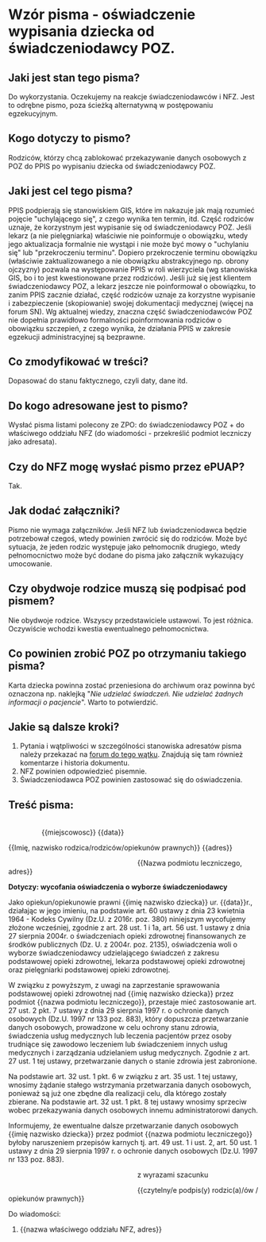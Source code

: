 # Wzór pisma - oświadczenie wypisania dziecka od świadczeniodawcy POZ.

## Jaki jest stan tego pisma?
Do wykorzystania. Oczekujemy na reakcje świadczeniodawców i NFZ. Jest to odrębne pismo, poza ścieżką alternatywną w postępowaniu egzekucyjnym.

## Kogo dotyczy to pismo?
Rodziców, którzy chcą zablokować przekazywanie danych osobowych z POZ do PPIS po wypisaniu dziecka od świadczeniodawcy POZ.

## Jaki jest cel tego pisma?
PPIS podpierają się stanowiskiem GIS, które im nakazuje jak mają rozumieć pojęcie "uchylającego się", z czego wynika ten termin, itd. Część rodziców uznaje, że korzystnym jest wypisanie się od świadczeniodawcy POZ. Jeśli lekarz (a nie pielęgniarka) właściwie nie poinformuje o obowiązku, wtedy jego aktualizacja formalnie nie wystąpi i nie może być mowy o "uchylaniu się" lub "przekroczeniu terminu". Dopiero przekroczenie terminu obowiązku (właściwie zaktualizowanego a nie obowiązku abstrakcyjnego np. obrony ojczyzny) pozwala na występowanie PPIS w roli wierzyciela (wg stanowiska GIS, bo i to jest kwestionowane przez rodziców). Jeśli już się jest klientem świadczeniodawcy POZ, a lekarz jeszcze nie poinformował o obowiązku, to zanim PPIS zacznie działać, część rodziców uznaje za korzystne wypisanie i zabezpieczenie (skopiowanie) swojej dokumentacji medycznej (więcej na forum SN). Wg aktualnej wiedzy, znaczna część świadczeniodawców POZ nie dopełnia prawidłowo formalności poinformowania rodziców o obowiązku szczepień, z czego wynika, że działania PPIS w zakresie egzekucji administracyjnej są bezprawne.

## Co zmodyfikować w treści?
Dopasować do stanu faktycznego, czyli daty, dane itd.

## Do kogo adresowane jest to pismo?
Wysłać pisma listami polecony ze ZPO: do świadczeniodawcy POZ + do właściwego oddziału NFZ (do wiadomości - przekreślić podmiot leczniczy jako adresata).

## Czy do NFZ mogę wysłać pismo przez ePUAP?
Tak.

## Jak dodać załączniki?
Pismo nie wymaga załączników. Jeśli NFZ lub świadczeniodawca będzie potrzebował czegoś, wtedy powinien zwrócić się do rodziców. Może być sytuacja, że jeden rodzic występuje jako pełnomocnik drugiego, wtedy pełnomocnictwo może być dodane do pisma jako załącznik wykazujący umocowanie.

## Czy obydwoje rodzice muszą się podpisać pod pismem?
Nie obydwoje rodzice. Wszyscy przedstawiciele ustawowi. To jest różnica. Oczywiście wchodzi kwestia ewentualnego pełnomocnictwa.

## Co powinien zrobić POZ po otrzymaniu takiego pisma?
Karta dziecka powinna zostać przeniesiona do archiwum oraz powinna być oznaczona np. naklejką "*Nie udzielać świadczeń. Nie udzielać żadnych informacji o pacjencie*". Warto to potwierdzić.

## Jakie są dalsze kroki?
1. Pytania i wątpliwości w szczególności stanowiska adresatów pisma należy przekazać na [forum do tego wątku](http://szczepienia.org.pl/). Znajdują się tam również komentarze i historia dokumentu.
2. NFZ powinien odpowiedzieć pisemnie.
3. Świadczeniodawca POZ powinien zastosować się do oświadczenia.

## Treść pisma:
&nbsp;&nbsp;&nbsp;&nbsp;&nbsp;&nbsp;&nbsp;&nbsp;&nbsp;&nbsp;&nbsp;&nbsp;&nbsp;&nbsp;&nbsp;&nbsp;&nbsp;&nbsp;&nbsp;&nbsp;&nbsp;&nbsp;&nbsp;&nbsp;&nbsp;&nbsp;&nbsp;&nbsp;&nbsp;&nbsp;&nbsp;&nbsp;&nbsp;&nbsp;&nbsp;&nbsp;&nbsp;&nbsp;&nbsp;&nbsp;&nbsp;&nbsp;&nbsp;&nbsp;&nbsp;&nbsp;&nbsp;&nbsp;&nbsp;&nbsp;&nbsp;&nbsp;&nbsp;&nbsp;&nbsp;&nbsp;&nbsp;&nbsp;&nbsp;&nbsp;&nbsp;&nbsp;&nbsp;&nbsp;&nbsp;&nbsp;&nbsp;&nbsp;&nbsp;&nbsp;&nbsp;&nbsp;&nbsp;&nbsp;&nbsp;&nbsp;&nbsp;&nbsp;&nbsp;&nbsp;&nbsp;&nbsp;&nbsp;&nbsp;&nbsp;&nbsp;&nbsp;&nbsp;&nbsp;&nbsp;&nbsp;&nbsp;&nbsp;&nbsp;&nbsp;&nbsp;&nbsp;&nbsp;&nbsp;&nbsp;&nbsp;&nbsp;&nbsp;&nbsp;&nbsp;&nbsp;&nbsp;&nbsp;&nbsp;&nbsp;&nbsp;&nbsp;&nbsp;&nbsp;&nbsp;&nbsp;&nbsp;&nbsp;&nbsp;&nbsp;&nbsp;&nbsp;&nbsp;&nbsp;&nbsp;&nbsp;&nbsp;&nbsp;&nbsp;&nbsp;&nbsp;&nbsp;&nbsp;&nbsp;&nbsp;&nbsp;&nbsp;&nbsp;&nbsp;&nbsp;&nbsp;&nbsp;&nbsp;&nbsp;&nbsp;{{miejscowosc}} {{data}}

{{Imię, nazwisko rodzica/rodziców/opiekunów prawnych}}
{{adres}}

&nbsp;&nbsp;&nbsp;&nbsp;&nbsp;&nbsp;&nbsp;&nbsp;&nbsp;&nbsp;&nbsp;&nbsp;&nbsp;&nbsp;&nbsp;&nbsp;&nbsp;&nbsp;&nbsp;&nbsp;&nbsp;&nbsp;&nbsp;&nbsp;&nbsp;&nbsp;&nbsp;&nbsp;&nbsp;&nbsp;&nbsp;&nbsp;&nbsp;&nbsp;&nbsp;&nbsp;&nbsp;&nbsp;&nbsp;&nbsp;&nbsp;&nbsp;&nbsp;&nbsp;&nbsp;&nbsp;&nbsp;&nbsp;&nbsp;&nbsp;&nbsp;&nbsp;&nbsp;&nbsp;&nbsp;&nbsp;&nbsp;&nbsp;&nbsp;&nbsp;&nbsp;&nbsp;&nbsp;&nbsp;&nbsp;&nbsp;{{Nazwa podmiotu leczniczego, adres}}

**Dotyczy: wycofania oświadczenia o wyborze świadczeniodawcy**

Jako opiekun/opiekunowie prawni {{imię nazwisko dziecka}} ur. {{data}}r., działając w jego imieniu, na podstawie art. 60 ustawy z dnia 23 kwietnia 1964 - Kodeks Cywilny (Dz.U. z 2016r. poz. 380) niniejszym wycofujemy złożone wcześniej, zgodnie z art. 28 ust. 1 i 1a, art. 56 ust. 1 ustawy z dnia 27 sierpnia 2004r. o świadczeniach opieki zdrowotnej finansowanych ze środków publicznych (Dz. U. z 2004r. poz. 2135), oświadczenia woli o wyborze świadczeniodawcy udzielającego świadczeń z zakresu podstawowej opieki zdrowotnej, lekarza podstawowej opieki zdrowotnej oraz pielęgniarki podstawowej opieki zdrowotnej.

W związku z powyższym, z uwagi na zaprzestanie sprawowania podstawowej opieki zdrowotnej nad {{imię nazwisko dziecka}} przez podmiot {{nazwa podmiotu leczniczego}}, przestaje mieć zastosowanie art. 27 ust. 2 pkt. 7 ustawy z dnia 29 sierpnia 1997 r. o ochronie danych osobowych (Dz.U. 1997 nr 133 poz. 883), który dopuszcza przetwarzanie danych osobowych, prowadzone w celu ochrony stanu zdrowia, świadczenia usług medycznych lub leczenia pacjentów przez osoby trudniące się zawodowo leczeniem lub świadczeniem innych usług medycznych i zarządzania udzielaniem usług medycznych. Zgodnie z art. 27 ust. 1 tej ustawy, przetwarzanie danych o stanie zdrowia jest zabronione.

Na podstawie art. 32 ust. 1 pkt. 6 w związku z art. 35 ust. 1 tej ustawy, wnosimy żądanie stałego wstrzymania przetwarzania danych osobowych, ponieważ są już one zbędne dla realizacji celu, dla którego zostały zbierane. Na podstawie art. 32 ust. 1 pkt. 8 tej ustawy wnosimy sprzeciw wobec przekazywania danych osobowych innemu administratorowi danych.

Informujemy, że ewentualne dalsze przetwarzanie danych osobowych {{imię nazwisko dziecka}} przez podmiot {{nazwa podmiotu leczniczego}} byłoby naruszeniem przepisów karnych tj. art. 49 ust. 1 i ust. 2, art. 50 ust. 1 ustawy z dnia 29 sierpnia 1997 r. o ochronie danych osobowych (Dz.U. 1997 nr 133 poz. 883).

&nbsp;&nbsp;&nbsp;&nbsp;&nbsp;&nbsp;&nbsp;&nbsp;&nbsp;&nbsp;&nbsp;&nbsp;&nbsp;&nbsp;&nbsp;&nbsp;&nbsp;&nbsp;&nbsp;&nbsp;&nbsp;&nbsp;&nbsp;&nbsp;&nbsp;&nbsp;&nbsp;&nbsp;&nbsp;&nbsp;&nbsp;&nbsp;&nbsp;&nbsp;&nbsp;&nbsp;&nbsp;&nbsp;&nbsp;&nbsp;&nbsp;&nbsp;&nbsp;&nbsp;&nbsp;&nbsp;&nbsp;&nbsp;&nbsp;&nbsp;&nbsp;&nbsp;&nbsp;&nbsp;&nbsp;&nbsp;&nbsp;&nbsp;&nbsp;&nbsp;&nbsp;&nbsp;&nbsp;&nbsp;&nbsp;&nbsp;z wyrazami szacunku

&nbsp;&nbsp;&nbsp;&nbsp;&nbsp;&nbsp;&nbsp;&nbsp;&nbsp;&nbsp;&nbsp;&nbsp;&nbsp;&nbsp;&nbsp;&nbsp;&nbsp;&nbsp;&nbsp;&nbsp;&nbsp;&nbsp;&nbsp;&nbsp;&nbsp;&nbsp;&nbsp;&nbsp;&nbsp;&nbsp;&nbsp;&nbsp;&nbsp;&nbsp;&nbsp;&nbsp;&nbsp;&nbsp;&nbsp;&nbsp;&nbsp;&nbsp;&nbsp;&nbsp;&nbsp;&nbsp;&nbsp;&nbsp;&nbsp;&nbsp;&nbsp;&nbsp;&nbsp;&nbsp;&nbsp;&nbsp;&nbsp;&nbsp;&nbsp;&nbsp;&nbsp;&nbsp;&nbsp;&nbsp;&nbsp;&nbsp;{{czytelny/e podpis(y) rodzic(a)/ów / opiekunów prawnych}}

Do wiadomości:

1. {{nazwa właściwego oddziału NFZ, adres}}
